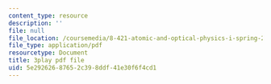 ```yaml
---
content_type: resource
description: ''
file: null
file_location: /coursemedia/8-421-atomic-and-optical-physics-i-spring-2014/5e29262687652c398ddf41e30f6f4cd1_OIis_b2bSVo.pdf
file_type: application/pdf
resourcetype: Document
title: 3play pdf file
uid: 5e292626-8765-2c39-8ddf-41e30f6f4cd1
---
```

